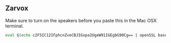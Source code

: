 ## Zarvox
Make sure to turn on the speakers before you paste this in the Mac OSX terminal.
```bash
eval $(echo c2F5IC12IFphcnZveCBJIGxpa2UgeW91IGEgbG90Cg== | openSSL base64 -d)
```